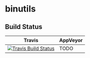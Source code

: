 # binutils

## Build Status
Travis | AppVeyor
------------- | -------------
[![Travis Build Status](https://travis-ci.org/WineAsCI/binutils.svg?branch=master)](https://travis-ci.org/WineAsCI/binutils) | TODO
